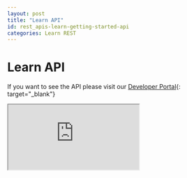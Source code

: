 ```yaml
---
layout: post
title: "Learn API"
id: rest_apis-learn-getting-started-api
categories: Learn REST
---
```


# Learn API

If you want to see the API please visit our [Developer Portal](https://developer.blackboard.com/portal/displayApi/Learn){: target="\_blank"}

<iframe class="swagger" src="https://developer.blackboard.com/portal/displayApi/Learn" title="Learn API">
</iframe>

